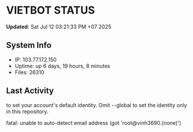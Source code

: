 # VIETBOT STATUS
**Updated**: Sat Jul 12 03:21:33 PM +07 2025

## System Info
- IP: 103.77.172.150
- Uptime: up 6 days, 19 hours, 8 minutes
- Files: 26310

## Last Activity

to set your account's default identity.
Omit --global to set the identity only in this repository.

fatal: unable to auto-detect email address (got 'root@vinh3690.(none)')
